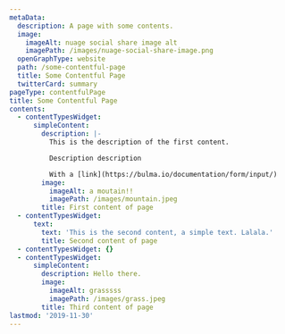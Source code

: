 ```yaml
---
metaData:
  description: A page with some contents.
  image:
    imageAlt: nuage social share image alt
    imagePath: /images/nuage-social-share-image.png
  openGraphType: website
  path: /some-contentful-page
  title: Some Contentful Page
  twitterCard: summary
pageType: contentfulPage
title: Some Contentful Page
contents:
  - contentTypesWidget:
      simpleContent:
        description: |-
          This is the description of the first content.

          Description description

          With a [link](https://bulma.io/documentation/form/input/)
        image:
          imageAlt: a moutain!!
          imagePath: /images/mountain.jpeg
        title: First content of page
  - contentTypesWidget:
      text:
        text: 'This is the second content, a simple text. Lalala.'
        title: Second content of page
  - contentTypesWidget: {}
  - contentTypesWidget:
      simpleContent:
        description: Hello there.
        image:
          imageAlt: grasssss
          imagePath: /images/grass.jpeg
        title: Third content of page
lastmod: '2019-11-30'
---
```


